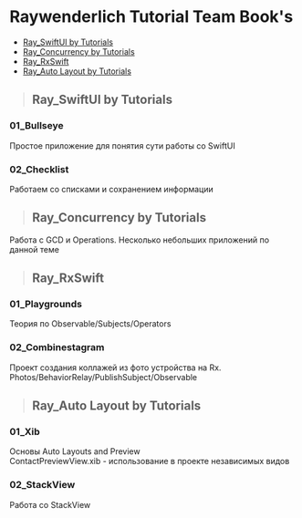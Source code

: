 Raywenderlich Tutorial Team Book's 
=========================

+ [Ray_SwiftUI by Tutorials](#Ray_SwiftUI)
+ [Ray_Concurrency by Tutorials](#Ray_Concurrency)
+ [Ray_RxSwift](#Ray_RxSwift)
+ [Ray_Auto Layout by Tutorials](#Ray_AutoLayout)

>## <a name="Ray_SwiftUI"></a> Ray_SwiftUI by Tutorials
### 01_Bullseye
Простое приложение для понятия сути работы со SwiftUI

### 02_Checklist
Работаем со списками и сохранением информации


>## <a name="Ray_Concurrency"></a> Ray_Concurrency by Tutorials
Работа с GCD и Operations. Несколько небольших приложений по данной теме


>## <a name="Ray_RxSwift"></a> Ray_RxSwift
### 01_Playgrounds
Теория по Observable/Subjects/Operators

### 02_Combinestagram
Проект создания коллажей из фото устройства на Rx.  
Photos/BehaviorRelay/PublishSubject/Observable


>## <a name="Ray_AutoLayout"></a> Ray_Auto Layout by Tutorials
### 01_Xib
Основы Auto Layouts and Preview   
ContactPreviewView.xib - использование в проекте независимых видов

### 02_StackView
Работа со StackView
